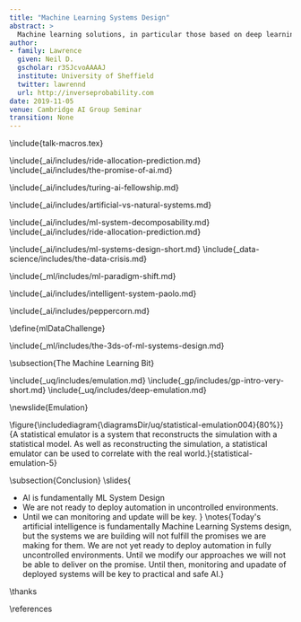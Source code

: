 ```yaml
---
title: "Machine Learning Systems Design"
abstract: >
  Machine learning solutions, in particular those based on deep learning methods, form an underpinning of the current revolution in “artificial intelligence” that has dominated popular press headlines and is having a significant influence on the wider tech agenda. In this talk I will give an overview of where we are now with machine learning solutions, and what challenges we face both in the near and far future. These include practical application of existing algorithms in the face of the need to explain decision-making, mechanisms for improving the quality and availability of data, dealing with large unstructured datasets.
author:
- family: Lawrence
  given: Neil D.
  gscholar: r3SJcvoAAAAJ
  institute: University of Sheffield
  twitter: lawrennd
  url: http://inverseprobability.com
date: 2019-11-05
venue: Cambridge AI Group Seminar
transition: None
---
```


\include{talk-macros.tex}

\include{_ai/includes/ride-allocation-prediction.md}
\include{_ai/includes/the-promise-of-ai.md}

\include{_ai/includes/turing-ai-fellowship.md}


\include{_ai/includes/artificial-vs-natural-systems.md}

\include{_ai/includes/ml-system-decomposability.md}
\include{_ai/includes/ride-allocation-prediction.md}

\include{_ai/includes/ml-systems-design-short.md}
\include{_data-science/includes/the-data-crisis.md}

\include{_ml/includes/ml-paradigm-shift.md}

\include{_ai/includes/intelligent-system-paolo.md}

\include{_ai/includes/peppercorn.md}

<!-- remove the data challenge -->
\define{mlDataChallenge}

\include{_ml/includes/the-3ds-of-ml-systems-design.md}

\subsection{The Machine Learning Bit}

\include{_uq/includes/emulation.md}
\include{_gp/includes/gp-intro-very-short.md}
\include{_uq/includes/deep-emulation.md}


\newslide{Emulation}

\figure{\includediagram{\diagramsDir/uq/statistical-emulation004}{80%}}{A statistical emulator is a system that reconstructs the simulation with a statistical model. As well as reconstructing the simulation, a statistical emulator can be used to correlate with the real world.}{statistical-emulation-5}

\subsection{Conclusion}
\slides{
* AI is fundamentally ML System Design
* We are not ready to deploy automation in uncontrolled environments.
* Until we can monitoring and update will be key.
}
\notes{Today's artificial intelligence is fundamentally Machine Learning Systems design, but the systems we are building will not fulfill the promises we are making for them. We are not yet ready to deploy automation in fully uncontrolled environments. Until we modify our approaches we will not be able to deliver on the promise. Until then, monitoring and upadate of deployed systems will be key to practical and safe AI.}

\thanks

\references






